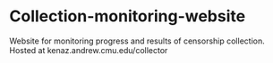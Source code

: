 # Collection-monitoring-website
Website for monitoring progress and results of censorship collection. Hosted at kenaz.andrew.cmu.edu/collector
